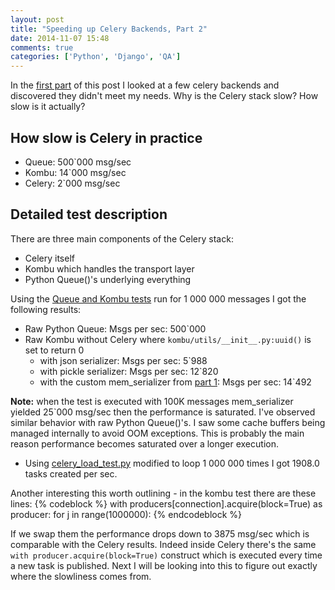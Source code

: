 ```yaml
---
layout: post
title: "Speeding up Celery Backends, Part 2"
date: 2014-11-07 15:48
comments: true
categories: ['Python', 'Django', 'QA']
---
```


In the [first part](/blog/2014/11/05/speeding-up-celery-backends/) of this
post I looked at a few celery backends and discovered they didn't meet my needs.
Why is the Celery stack slow? How slow is it actually?

How slow is Celery in practice
------------------------------

* Queue: 500`000 msg/sec
* Kombu:  14`000 msg/sec
* Celery:  2`000 msg/sec


Detailed test description
--------------------------

There are three main components of the Celery stack: 

* Celery itself
* Kombu which handles the transport layer
* Python Queue()'s underlying everything

Using the [Queue and Kombu tests](https://gist.github.com/atodorov/2bc1fcd34531ad260ed7)
run for 1 000 000 messages I got the following results:

* Raw Python Queue: Msgs per sec: 500`000
* Raw Kombu without Celery where `kombu/utils/__init__.py:uuid()` is set to return 0
    * with json serializer: Msgs per sec: 5`988
    * with pickle serializer: Msgs per sec: 12`820
    * with the custom mem_serializer from [part 1](/blog/2014/11/05/speeding-up-celery-backends/):
Msgs per sec: 14`492

**Note:** when the test is executed with 100K messages mem_serializer yielded
25`000 msg/sec then the performance is saturated. I've observed similar behavior 
with raw Python Queue()'s. I saw some cache buffers being managed internally to avoid OOM
exceptions. This is probably the main reason performance becomes saturated over a longer
execution.

* Using [celery_load_test.py](https://gist.github.com/atodorov/0156cc41491a5e1ff953) modified to
loop 1 000 000 times I got 1908.0 tasks created per sec.


Another interesting this worth outlining - in the kombu test there are these lines:
{% codeblock %}
with producers[connection].acquire(block=True) as producer:
    for j in range(1000000):
{% endcodeblock %}

If we swap them the performance drops down to 3875 msg/sec which is comparable with the
Celery results. Indeed inside Celery there's the same `with producer.acquire(block=True)`
construct which is executed every time a new task is published. Next I will be looking 
into this to figure out exactly where the slowliness comes from.
